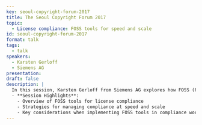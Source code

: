 ```yaml
---
key: seoul-copyright-forum-2017
title: The Seoul Copyright Forum 2017
topic: 
  - License compliance: FOSS tools for speed and scale
id: seoul-copyright-forum-2017
format: talk
tags:
  - talk
speakers:
  - Karsten Gerloff
  - Siemens AG
presentation: 
draft: false
description: |
  In this session, Karsten Gerloff from Siemens AG explores how FOSS (Free and Open Source Software) tools can be used to achieve license compliance efficiently, at scale. The talk covers the tools, strategies, and processes that can help organizations manage open-source software compliance in large-scale projects.
  - **Session Highlights**:
    - Overview of FOSS tools for license compliance
    - Strategies for managing compliance at speed and scale
    - Key considerations when implementing FOSS tools in compliance workflows
---
```

